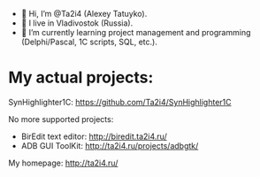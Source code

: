 - 👋 Hi, I’m @Ta2i4 (Alexey Tatuyko).
- 👀 I live in Vladivostok (Russia).
- 🌱 I’m currently learning project management and programming (Delphi/Pascal, 1C scripts, SQL, etc.).

My actual projects:
===================
SynHighlighter1C: https://github.com/Ta2i4/SynHighlighter1C

No more supported projects:
- BirEdit text editor: http://biredit.ta2i4.ru/
- ADB GUI ToolKit: http://ta2i4.ru/projects/adbgtk/

My homepage: http://ta2i4.ru/